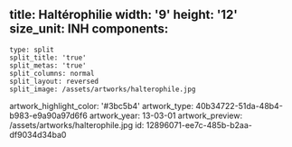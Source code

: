 title: Haltérophilie
width: '9'
height: '12'
size_unit: INH
components:
  -
    type: split
    split_title: 'true'
    split_metas: 'true'
    split_columns: normal
    split_layout: reversed
    split_image: /assets/artworks/halterophile.jpg
artwork_highlight_color: '#3bc5b4'
artwork_type: 40b34722-51da-48b4-b983-e9a90a97d6f6
artwork_year: 13-03-01
artwork_preview: /assets/artworks/halterophile.jpg
id: 12896071-ee7c-485b-b2aa-df9034d34ba0
